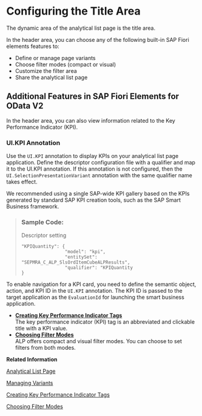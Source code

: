 <!-- loioebdb5da37eba4925b2ce692b85d42abb -->

# Configuring the Title Area

The dynamic area of the analytical list page is the title area.



In the header area, you can choose any of the following built-in SAP Fiori elements features to:

-   Define or manage page variants
-   Choose filter modes \(compact or visual\)
-   Customize the filter area
-   Share the analytical list page



<a name="loioebdb5da37eba4925b2ce692b85d42abb__section_q1s_wk1_bqb"/>

## Additional Features in SAP Fiori Elements for OData V2

In the header area, you can also view information related to the Key Performance Indicator \(KPI\).



### UI.KPI Annotation

Use the `UI.KPI` annotation to display KPIs on your analytical list page application. Define the descriptor configuration file with a qualifier and map it to the UI.KPI annotation. If this annotation is not configured, then the `UI.SelectionPresentationVariant` annotation with the same qualifier name takes effect.

We recommended using a single SAP-wide KPI gallery based on the KPIs generated by standard SAP KPI creation tools, such as the SAP Smart Business framework.

> ### Sample Code:  
> Descriptor setting
> 
> ```
> "KPIQuantity": {
>                 "model": "kpi",
>                 "entitySet": "SEPMRA_C_ALP_SlsOrdItemCubeALPResults",
>                 "qualifier": "KPIQuantity
> }
> 
> ```

To enable navigation for a KPI card, you need to define the semantic object, action, and KPI ID in the `UI.KPI` annotation. The KPI ID is passed to the target application as the `EvaluationId` for launching the smart business application.

-   **[Creating Key Performance Indicator Tags](creating-key-performance-indicator-tags-d80a360.md "The key performance indicator (KPI) tag is an abbreviated and clickable title with a
		KPI value. ")**  
The key performance indicator \(KPI\) tag is an abbreviated and clickable title with a KPI value.
-   **[Choosing Filter Modes](choosing-filter-modes-00c19e1.md "ALP offers compact and visual filter modes. You can choose to set filters from both
		modes.")**  
ALP offers compact and visual filter modes. You can choose to set filters from both modes.

**Related Information**  


[Analytical List Page](analytical-list-page-3d33684.md "The analytical list page (ALP) offers a unique way to analyze data step by step from different perspectives, to investigate a root cause through drilldown, and to act on transactional content.")

[Managing Variants](managing-variants-8ce658e.md "Lets you manage variants with different structures in the filter and content areas.")

[Creating Key Performance Indicator Tags](creating-key-performance-indicator-tags-d80a360.md "The key performance indicator (KPI) tag is an abbreviated and clickable title with a KPI value.")

[Choosing Filter Modes](choosing-filter-modes-00c19e1.md "ALP offers compact and visual filter modes. You can choose to set filters from both modes.")

